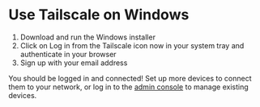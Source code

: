 # Use Tailscale on Windows

1. Download and run the Windows installer
2. Click on Log in from the Tailscale icon now in your system tray and authenticate in your browser
3. Sign up with your email address

You should be logged in and connected! Set up more devices to connect them to your network, or log in to the [admin console](https://login.tailscale.com/admin) to manage existing devices.
